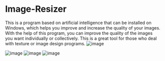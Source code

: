 # Image-Resizer
This is a program based on artificial intelligence that can be installed on Windows, which helps you improve and increase the quality of your images. With the help of this program, you can improve the quality of the images you want individually or collectively. This is a great tool for those who deal with texture or image design programs.
![image](https://github.com/bigjavani/Image-Resizer/assets/53734726/455e646f-de4a-4909-96d3-33ad62f0fe64)

![image](https://github.com/bigjavani/Image-Resizer/assets/53734726/4f2a3ce8-983a-4b5c-9d5b-04f77c7b3d2e)
![image](https://github.com/bigjavani/Image-Resizer/assets/53734726/028c01cc-f3b1-4421-b16e-c7c9152200ff)
![image](https://github.com/bigjavani/Image-Resizer/assets/53734726/2372e8a8-a129-4950-9aa7-635551dba3d5)
